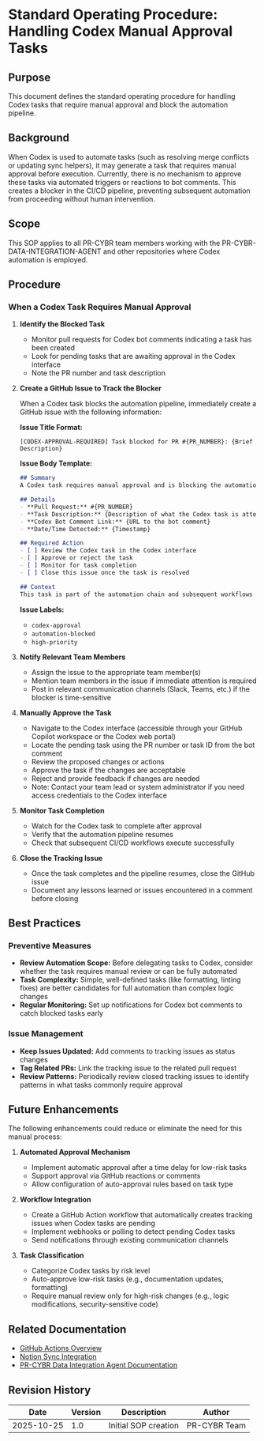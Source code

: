 # Standard Operating Procedure: Handling Codex Manual Approval Tasks

## Purpose
This document defines the standard operating procedure for handling Codex tasks that require manual approval and block the automation pipeline.

## Background
When Codex is used to automate tasks (such as resolving merge conflicts or updating sync helpers), it may generate a task that requires manual approval before execution. Currently, there is no mechanism to approve these tasks via automated triggers or reactions to bot comments. This creates a blocker in the CI/CD pipeline, preventing subsequent automation from proceeding without human intervention.

## Scope
This SOP applies to all PR-CYBR team members working with the PR-CYBR-DATA-INTEGRATION-AGENT and other repositories where Codex automation is employed.

## Procedure

### When a Codex Task Requires Manual Approval

1. **Identify the Blocked Task**
   - Monitor pull requests for Codex bot comments indicating a task has been created
   - Look for pending tasks that are awaiting approval in the Codex interface
   - Note the PR number and task description

2. **Create a GitHub Issue to Track the Blocker**
   
   When a Codex task blocks the automation pipeline, immediately create a GitHub issue with the following information:
   
   **Issue Title Format:**
   ```
   [CODEX-APPROVAL-REQUIRED] Task blocked for PR #{PR_NUMBER}: {Brief Description}
   ```
   
   **Issue Body Template:**
   ```markdown
   ## Summary
   A Codex task requires manual approval and is blocking the automation pipeline.
   
   ## Details
   - **Pull Request:** #{PR_NUMBER}
   - **Task Description:** {Description of what the Codex task is attempting to do}
   - **Codex Bot Comment Link:** {URL to the bot comment}
   - **Date/Time Detected:** {Timestamp}
   
   ## Required Action
   - [ ] Review the Codex task in the Codex interface
   - [ ] Approve or reject the task
   - [ ] Monitor for task completion
   - [ ] Close this issue once the task is resolved
   
   ## Context
   This task is part of the automation chain and subsequent workflows cannot proceed until this is resolved.
   ```
   
   **Issue Labels:**
   - `codex-approval`
   - `automation-blocked`
   - `high-priority`

3. **Notify Relevant Team Members**
   - Assign the issue to the appropriate team member(s)
   - Mention team members in the issue if immediate attention is required
   - Post in relevant communication channels (Slack, Teams, etc.) if the blocker is time-sensitive

4. **Manually Approve the Task**
   - Navigate to the Codex interface (accessible through your GitHub Copilot workspace or the Codex web portal)
   - Locate the pending task using the PR number or task ID from the bot comment
   - Review the proposed changes or actions
   - Approve the task if the changes are acceptable
   - Reject and provide feedback if changes are needed
   - Note: Contact your team lead or system administrator if you need access credentials to the Codex interface

5. **Monitor Task Completion**
   - Watch for the Codex task to complete after approval
   - Verify that the automation pipeline resumes
   - Check that subsequent CI/CD workflows execute successfully

6. **Close the Tracking Issue**
   - Once the task completes and the pipeline resumes, close the GitHub issue
   - Document any lessons learned or issues encountered in a comment before closing

## Best Practices

### Preventive Measures
- **Review Automation Scope:** Before delegating tasks to Codex, consider whether the task requires manual review or can be fully automated
- **Task Complexity:** Simple, well-defined tasks (like formatting, linting fixes) are better candidates for full automation than complex logic changes
- **Regular Monitoring:** Set up notifications for Codex bot comments to catch blocked tasks early

### Issue Management
- **Keep Issues Updated:** Add comments to tracking issues as status changes
- **Tag Related PRs:** Link the tracking issue to the related pull request
- **Review Patterns:** Periodically review closed tracking issues to identify patterns in what tasks commonly require approval

## Future Enhancements

The following enhancements could reduce or eliminate the need for this manual process:

1. **Automated Approval Mechanism**
   - Implement automatic approval after a time delay for low-risk tasks
   - Support approval via GitHub reactions or comments
   - Allow configuration of auto-approval rules based on task type

2. **Workflow Integration**
   - Create a GitHub Action workflow that automatically creates tracking issues when Codex tasks are pending
   - Implement webhooks or polling to detect pending Codex tasks
   - Send notifications through existing communication channels

3. **Task Classification**
   - Categorize Codex tasks by risk level
   - Auto-approve low-risk tasks (e.g., documentation updates, formatting)
   - Require manual review only for high-risk changes (e.g., logic modifications, security-sensitive code)

## Related Documentation
- [GitHub Actions Overview](agent-actions.md)
- [Notion Sync Integration](integrations/notion-sync.md)
- [PR-CYBR Data Integration Agent Documentation](PR-CYBR-DATA-INTEGRATION-AGENT.md)

## Revision History
| Date | Version | Description | Author |
|------|---------|-------------|--------|
| 2025-10-25 | 1.0 | Initial SOP creation | PR-CYBR Team |
